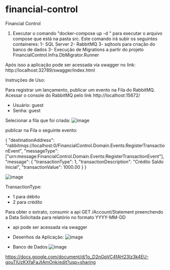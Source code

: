 # financial-control
Financial Control

1) Executar o comando "docker-compose up -d " para executar o arquivo compose que está na pasta src.
   Este comando irá subir os seguintes containeres:
   1- SQL Server
   2- RabbitMQ
   3- sqltools para criação do banco de dados
   3- Execução de Migrations a partir do projeto FinancialControl.Infra.DbMigrator.Runner

Após isso a aplicação pode ser acessada via swagger no link: http://localhost:32789/swagger/index.html

Instruções de Uso:

Para registrar um lançamento, publicar um evento na Fila do RabbitMQ.
Acessar o console do RabbitMQ pelo link http://localhost:15672/
- Usuário: guest
- Senha: guest

Selecionar a fila que foi criada:
![image](https://github.com/souzafelipee/financial-control/assets/42378416/2c9194d6-59f7-471e-9f29-8a1b4ef65a88)

publicar na Fila o seguinte evento:

{
    "destinationAddress": "rabbitmqs://localhost:0/FinancialControl.Domain.Events:RegisterTransactionEvent",
    "messageType": ["urn:message:FinancialControl.Domain.Events:RegisterTransactionEvent"],
    "message": {
        "transactionType": 1,
        "transactionDescription": "Crédito Saldo Inicial",
        "transactionValue": 1000.00
    }
}

![image](https://github.com/souzafelipee/financial-control/assets/42378416/3aed64bd-36db-4a7d-aac6-4ca53875c084)

TransactionType: 
 - 1 para débito
 - 2 para crédito

Para obter o extrato, consumir a api GET /Account/Statement preenchendo a Data Solicitada para relatório no formato YYYY-MM-DD

- api pode ser acessada via swagger

- Desenhos da Aplicação:
![image](https://github.com/souzafelipee/financial-control/assets/42378416/cb8051f4-4243-42fa-8b34-ddf14f32c4c9)

- Banco de Dados
![image](https://github.com/souzafelipee/financial-control/assets/42378416/0e30a0f7-85b4-4771-a52d-f17a5685dbd6)

https://docs.google.com/document/d/1o_D2nGpVC4fAH23Iz3k4EU-gouTIUzKXfaFaJtAmOnk/edit?usp=sharing
